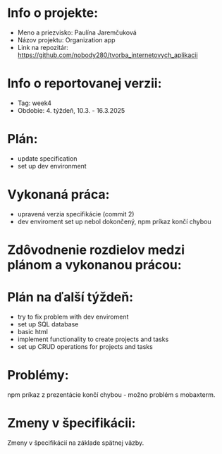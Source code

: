 # Info o projekte:
- Meno a priezvisko: Paulína Jaremčuková
- Názov projektu: Organization app
- Link na repozitár: https://github.com/nobody280/tvorba_internetovych_aplikacii

# Info o reportovanej verzii:  
<!-- Upraviť podľa aktuálneho týždňa, reporty začínajú 4. týždeň semestra. Upraviť aj názov reportu. -->
- Tag: week4                        
- Obdobie: 4. týždeň, 10.3. - 16.3.2025 

# Plán:
- update specification
- set up dev environment

# Vykonaná práca:
- upravená verzia specifikácie (commit 2)
- dev enviroment set up nebol dokončený, npm príkaz končí chybou

# Zdôvodnenie rozdielov medzi plánom a vykonanou prácou:

# Plán na ďalší týždeň:
- try to fix problem with dev enviroment
- set up SQL database
- basic html
- implement functionality to create projects and tasks
- set up CRUD operations for projects and tasks

# Problémy:
npm príkaz z prezentácie končí chybou - možno problém s mobaxterm.

# Zmeny v špecifikácii:
Zmeny v špecifikácií na základe spätnej väzby.
